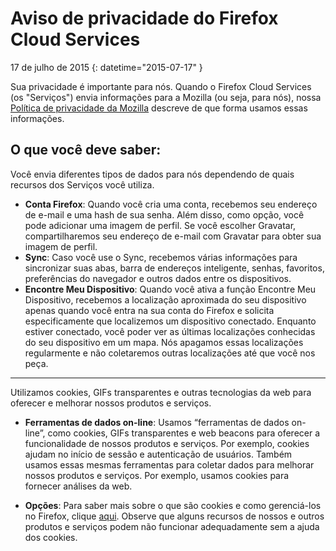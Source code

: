 # Aviso de privacidade do Firefox Cloud Services

17 de julho de 2015
{: datetime="2015-07-17" }

Sua privacidade é importante para nós. Quando o Firefox Cloud Services (os "Serviços") envia informações para a Mozilla (ou seja, para nós), nossa [Política de privacidade da Mozilla](https://www.mozilla.org/privacy/) descreve de que forma usamos essas informações.

## O que você deve saber:

Você envia diferentes tipos de dados para nós dependendo de quais recursos dos Serviços você utiliza.

* **Conta Firefox**: Quando você cria uma conta, recebemos seu endereço de e-mail e uma hash de sua senha. Além disso, como opção, você pode adicionar uma imagem de perfil. Se você escolher Gravatar, compartilharemos seu endereço de e-mail com Gravatar para obter sua imagem de perfil.
* **Sync**: Caso você use o Sync, recebemos várias informações para sincronizar suas abas, barra de endereços inteligente, senhas, favoritos, preferências do navegador e outros dados entre os dispositivos.
* **Encontre Meu Dispositivo**: Quando você ativa a função Encontre Meu Dispositivo, recebemos a localização aproximada do seu dispositivo apenas quando você entra na sua conta do Firefox e solicita especificamente que localizemos um dispositivo conectado.  Enquanto estiver conectado, você poder ver as últimas localizações conhecidas do seu dispositivo em um mapa.  Nós apagamos essas localizações regularmente e não coletaremos outras localizações até que você nos peça.

---------------------------------------

Utilizamos cookies, GIFs transparentes e outras tecnologias da web para oferecer e melhorar nossos produtos e serviços.

* **Ferramentas de dados on-line**: Usamos “ferramentas de dados on-line”, como cookies, GIFs transparentes e web beacons para oferecer a funcionalidade de nossos produtos e serviços. Por exemplo, cookies ajudam no início de sessão e autenticação de usuários. Também usamos essas mesmas ferramentas para coletar dados para melhorar nossos produtos e serviços. Por exemplo, usamos cookies para fornecer análises da web.

* **Opções**: Para saber mais sobre o que são cookies e como gerenciá-los no Firefox, clique [aqui](https://support.mozilla.org/pt-BR/kb/cookies-informacoes-armazenadas-por-sites-em-seu-c). Observe que alguns recursos de nossos e outros produtos e serviços podem não funcionar adequadamente sem a ajuda dos cookies.

